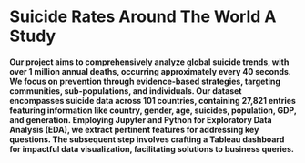 # Suicide Rates Around The World A Study

#### Our project aims to comprehensively analyze global suicide trends, with over 1 million annual deaths, occurring approximately every 40 seconds. We focus on prevention through evidence-based strategies, targeting communities, sub-populations, and individuals. Our dataset encompasses suicide data across 101 countries, containing 27,821 entries featuring information like country, gender, age, suicides, population, GDP, and generation. Employing Jupyter and Python for Exploratory Data Analysis (EDA), we extract pertinent features for addressing key questions. The subsequent step involves crafting a Tableau dashboard for impactful data visualization, facilitating solutions to business queries.
